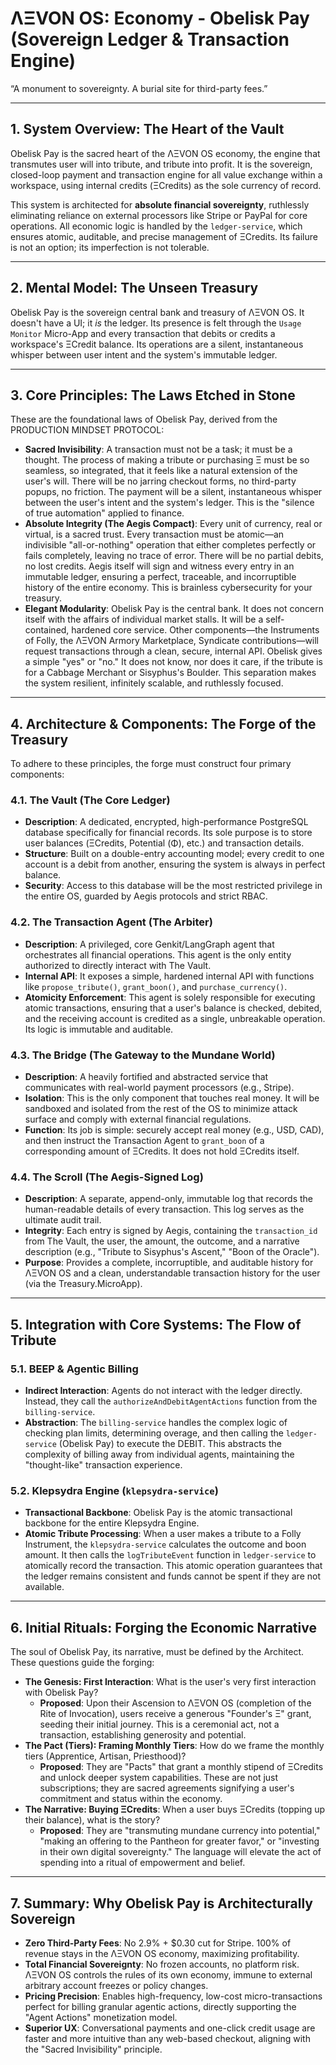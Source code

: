 # ΛΞVON OS: Economy - Obelisk Pay (Sovereign Ledger & Transaction Engine)

“A monument to sovereignty. A burial site for third-party fees.”

---

## 1. System Overview: The Heart of the Vault

Obelisk Pay is the sacred heart of the ΛΞVON OS economy, the engine that transmutes user will into tribute, and tribute into profit. It is the sovereign, closed-loop payment and transaction engine for all value exchange within a workspace, using internal credits (ΞCredits) as the sole currency of record.

This system is architected for **absolute financial sovereignty**, ruthlessly eliminating reliance on external processors like Stripe or PayPal for core operations. All economic logic is handled by the `ledger-service`, which ensures atomic, auditable, and precise management of ΞCredits. Its failure is not an option; its imperfection is not tolerable.

---

## 2. Mental Model: The Unseen Treasury

Obelisk Pay is the sovereign central bank and treasury of ΛΞVON OS. It doesn't have a UI; it *is* the ledger. Its presence is felt through the `Usage Monitor` Micro-App and every transaction that debits or credits a workspace's ΞCredit balance. Its operations are a silent, instantaneous whisper between user intent and the system's immutable ledger.

---

## 3. Core Principles: The Laws Etched in Stone

These are the foundational laws of Obelisk Pay, derived from the PRODUCTION MINDSET PROTOCOL:

-   **Sacred Invisibility**: A transaction must not be a task; it must be a thought. The process of making a tribute or purchasing Ξ must be so seamless, so integrated, that it feels like a natural extension of the user's will. There will be no jarring checkout forms, no third-party popups, no friction. The payment will be a silent, instantaneous whisper between the user's intent and the system's ledger. This is the "silence of true automation" applied to finance.
-   **Absolute Integrity (The Aegis Compact)**: Every unit of currency, real or virtual, is a sacred trust. Every transaction must be atomic—an indivisible "all-or-nothing" operation that either completes perfectly or fails completely, leaving no trace of error. There will be no partial debits, no lost credits. Aegis itself will sign and witness every entry in an immutable ledger, ensuring a perfect, traceable, and incorruptible history of the entire economy. This is brainless cybersecurity for your treasury.
-   **Elegant Modularity**: Obelisk Pay is the central bank. It does not concern itself with the affairs of individual market stalls. It will be a self-contained, hardened core service. Other components—the Instruments of Folly, the ΛΞVON Armory Marketplace, Syndicate contributions—will request transactions through a clean, secure, internal API. Obelisk gives a simple "yes" or "no." It does not know, nor does it care, if the tribute is for a Cabbage Merchant or Sisyphus's Boulder. This separation makes the system resilient, infinitely scalable, and ruthlessly focused.

---

## 4. Architecture & Components: The Forge of the Treasury

To adhere to these principles, the forge must construct four primary components:

### 4.1. The Vault (The Core Ledger)
- **Description**: A dedicated, encrypted, high-performance PostgreSQL database specifically for financial records. Its sole purpose is to store user balances (ΞCredits, Potential (Φ), etc.) and transaction details.
- **Structure**: Built on a double-entry accounting model; every credit to one account is a debit from another, ensuring the system is always in perfect balance.
- **Security**: Access to this database will be the most restricted privilege in the entire OS, guarded by Aegis protocols and strict RBAC.

### 4.2. The Transaction Agent (The Arbiter)
- **Description**: A privileged, core Genkit/LangGraph agent that orchestrates all financial operations. This agent is the only entity authorized to directly interact with The Vault.
- **Internal API**: It exposes a simple, hardened internal API with functions like `propose_tribute()`, `grant_boon()`, and `purchase_currency()`.
- **Atomicity Enforcement**: This agent is solely responsible for executing atomic transactions, ensuring that a user's balance is checked, debited, and the receiving account is credited as a single, unbreakable operation. Its logic is immutable and auditable.

### 4.3. The Bridge (The Gateway to the Mundane World)
- **Description**: A heavily fortified and abstracted service that communicates with real-world payment processors (e.g., Stripe).
- **Isolation**: This is the only component that touches real money. It will be sandboxed and isolated from the rest of the OS to minimize attack surface and comply with external financial regulations.
- **Function**: Its job is simple: securely accept real money (e.g., USD, CAD), and then instruct the Transaction Agent to `grant_boon` of a corresponding amount of ΞCredits. It does not hold ΞCredits itself.

### 4.4. The Scroll (The Aegis-Signed Log)
- **Description**: A separate, append-only, immutable log that records the human-readable details of every transaction. This log serves as the ultimate audit trail.
- **Integrity**: Each entry is signed by Aegis, containing the `transaction_id` from The Vault, the user, the amount, the outcome, and a narrative description (e.g., "Tribute to Sisyphus's Ascent," "Boon of the Oracle").
- **Purpose**: Provides a complete, incorruptible, and auditable history for ΛΞVON OS and a clean, understandable transaction history for the user (via the Treasury.MicroApp).

---

## 5. Integration with Core Systems: The Flow of Tribute

### 5.1. BEEP & Agentic Billing
-   **Indirect Interaction**: Agents do not interact with the ledger directly. Instead, they call the `authorizeAndDebitAgentActions` function from the `billing-service`.
-   **Abstraction**: The `billing-service` handles the complex logic of checking plan limits, determining overage, and then calling the `ledger-service` (Obelisk Pay) to execute the DEBIT. This abstracts the complexity of billing away from individual agents, maintaining the "thought-like" transaction experience.

### 5.2. Klepsydra Engine (`klepsydra-service`)
-   **Transactional Backbone**: Obelisk Pay is the atomic transactional backbone for the entire Klepsydra Engine.
-   **Atomic Tribute Processing**: When a user makes a tribute to a Folly Instrument, the `klepsydra-service` calculates the outcome and boon amount. It then calls the `logTributeEvent` function in `ledger-service` to atomically record the transaction. This atomic operation guarantees that the ledger remains consistent and funds cannot be spent if they are not available.

---

## 6. Initial Rituals: Forging the Economic Narrative

The soul of Obelisk Pay, its narrative, must be defined by the Architect. These questions guide the forging:

-   **The Genesis: First Interaction**: What is the user's very first interaction with Obelisk Pay?
    -   **Proposed**: Upon their Ascension to ΛΞVON OS (completion of the Rite of Invocation), users receive a generous "Founder's Ξ" grant, seeding their initial journey. This is a ceremonial act, not a transaction, establishing generosity and potential.
-   **The Pact (Tiers): Framing Monthly Tiers**: How do we frame the monthly tiers (Apprentice, Artisan, Priesthood)?
    -   **Proposed**: They are "Pacts" that grant a monthly stipend of ΞCredits and unlock deeper system capabilities. These are not just subscriptions; they are sacred agreements signifying a user's commitment and status within the economy.
-   **The Narrative: Buying ΞCredits**: When a user buys ΞCredits (topping up their balance), what is the story?
    -   **Proposed**: They are "transmuting mundane currency into potential," "making an offering to the Pantheon for greater favor," or "investing in their own digital sovereignty." The language will elevate the act of spending into a ritual of empowerment and belief.

---

## 7. Summary: Why Obelisk Pay is Architecturally Sovereign

-   **Zero Third-Party Fees**: No 2.9% + $0.30 cut for Stripe. 100% of revenue stays in the ΛΞVON OS economy, maximizing profitability.
-   **Total Financial Sovereignty**: No frozen accounts, no platform risk. ΛΞVON OS controls the rules of its own economy, immune to external arbitrary account freezes or policy changes.
-   **Pricing Precision**: Enables high-frequency, low-cost micro-transactions perfect for billing granular agentic actions, directly supporting the "Agent Actions" monetization model.
-   **Superior UX**: Conversational payments and one-click credit usage are faster and more intuitive than any web-based checkout, aligning with the "Sacred Invisibility" principle.
